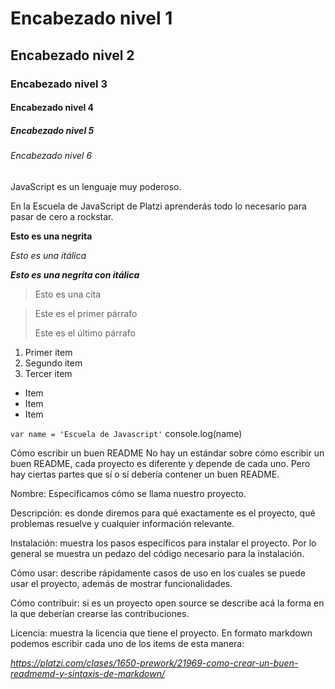 # Encabezado nivel 1
## Encabezado nivel 2
### Encabezado nivel 3
#### Encabezado nivel 4
##### Encabezado nivel 5
###### Encabezado nivel 6

JavaScript es un lenguaje muy poderoso.

En la Escuela de JavaScript de Platzi aprenderás todo lo necesario para pasar de cero a rockstar.

**Esto es una negrita**

*Esto es una itálica*

**_Esto es una negrita con itálica_**

> Esto es una cita

>Este es el primer párrafo
>
>Este es el último párrafo

1. Primer item
2. Segundo item
3. Tercer item

* Item
* Item
* Item

``
var name = 'Escuela de Javascript'
``
    console.log(name)


Cómo escribir un buen README
No hay un estándar sobre cómo escribir un buen README, cada proyecto es diferente y depende de cada uno. Pero hay ciertas partes que sí o sí debería contener un buen README.

Nombre: Especificamos cómo se llama nuestro proyecto.

Descripción: es donde diremos para qué exactamente es el proyecto, qué problemas resuelve y cualquier información relevante.

Instalación: muestra los pasos específicos para instalar el proyecto. Por lo general se muestra un pedazo del código necesario para la instalación.

Cómo usar: describe rápidamente casos de uso en los cuales se puede usar el proyecto, además de mostrar funcionalidades.

Cómo contribuir: si es un proyecto open source se describe acá la forma en la que deberían crearse las contribuciones.

Licencia: muestra la licencia que tiene el proyecto.
En formato markdown podemos escribir cada uno de los items de esta manera:

*https://platzi.com/clases/1650-prework/21969-como-crear-un-buen-readmemd-y-sintaxis-de-markdown/*
